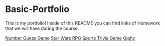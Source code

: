 # Basic-Portfolio
<p>This is my portfolio! Inside of this README you can find links of Homework that we will have during the course. </p>

<p>
        <a href="https://jun3pr.github.io/number-guess-game/.">Number Guess Game</a>
        <a href="https://jun3pr.github.io/star-wars-rpg/">Star Wars RPG</a>
        <a href="https://jun3pr.github.io/TriviaGame/">Sports Trivia Game</a>
        <a href="https://jun3pr.github.io/giphy/">Giphy
      </p>
      